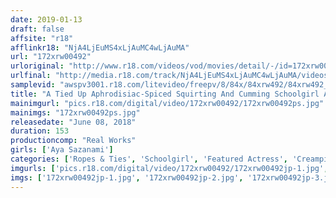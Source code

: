 ```yaml
---
date: 2019-01-13
draft: false
affsite: "r18"
afflinkr18: "NjA4LjEuMS4xLjAuMC4wLjAuMA"
url: "172xrw00492"
urloriginal: "http://www.r18.com/videos/vod/movies/detail/-/id=172xrw00492"
urlfinal: "http://media.r18.com/track/NjA4LjEuMS4xLjAuMC4wLjAuMA/videos/vod/movies/detail/-/id=172xrw00492"
samplevid: "awspv3001.r18.com/litevideo/freepv/8/84x/84xrw492/84xrw492_dmb_w.mp4"
title: "A Tied Up Aphrodisiac-Spiced Squirting And Cumming Schoolgirl Aya Sazanami"
mainimgurl: "pics.r18.com/digital/video/172xrw00492/172xrw00492ps.jpg"
mainimgs: "172xrw00492ps.jpg"
releasedate: "June 08, 2018"
duration: 153
productioncomp: "Real Works"
girls: ['Aya Sazanami']
categories: ['Ropes & Ties', 'Schoolgirl', 'Featured Actress', 'Creampie', 'Squirting', 'Deep Throat', 'Hi-Def']
imgurls: ['pics.r18.com/digital/video/172xrw00492/172xrw00492jp-1.jpg', 'pics.r18.com/digital/video/172xrw00492/172xrw00492jp-2.jpg', 'pics.r18.com/digital/video/172xrw00492/172xrw00492jp-3.jpg', 'pics.r18.com/digital/video/172xrw00492/172xrw00492jp-4.jpg', 'pics.r18.com/digital/video/172xrw00492/172xrw00492jp-5.jpg', 'pics.r18.com/digital/video/172xrw00492/172xrw00492jp-6.jpg', 'pics.r18.com/digital/video/172xrw00492/172xrw00492jp-7.jpg', 'pics.r18.com/digital/video/172xrw00492/172xrw00492jp-8.jpg', 'pics.r18.com/digital/video/172xrw00492/172xrw00492jp-9.jpg', 'pics.r18.com/digital/video/172xrw00492/172xrw00492jp-10.jpg', 'pics.r18.com/digital/video/172xrw00492/172xrw00492jp-11.jpg', 'pics.r18.com/digital/video/172xrw00492/172xrw00492jp-12.jpg', 'pics.r18.com/digital/video/172xrw00492/172xrw00492jp-13.jpg', 'pics.r18.com/digital/video/172xrw00492/172xrw00492jp-14.jpg', 'pics.r18.com/digital/video/172xrw00492/172xrw00492jp-15.jpg', 'pics.r18.com/digital/video/172xrw00492/172xrw00492jp-16.jpg', 'pics.r18.com/digital/video/172xrw00492/172xrw00492jp-17.jpg', 'pics.r18.com/digital/video/172xrw00492/172xrw00492jp-18.jpg', 'pics.r18.com/digital/video/172xrw00492/172xrw00492jp-19.jpg', 'pics.r18.com/digital/video/172xrw00492/172xrw00492jp-20.jpg']
imgs: ['172xrw00492jp-1.jpg', '172xrw00492jp-2.jpg', '172xrw00492jp-3.jpg', '172xrw00492jp-4.jpg', '172xrw00492jp-5.jpg', '172xrw00492jp-6.jpg', '172xrw00492jp-7.jpg', '172xrw00492jp-8.jpg', '172xrw00492jp-9.jpg', '172xrw00492jp-10.jpg', '172xrw00492jp-11.jpg', '172xrw00492jp-12.jpg', '172xrw00492jp-13.jpg', '172xrw00492jp-14.jpg', '172xrw00492jp-15.jpg', '172xrw00492jp-16.jpg', '172xrw00492jp-17.jpg', '172xrw00492jp-18.jpg', '172xrw00492jp-19.jpg', '172xrw00492jp-20.jpg']
---
```

